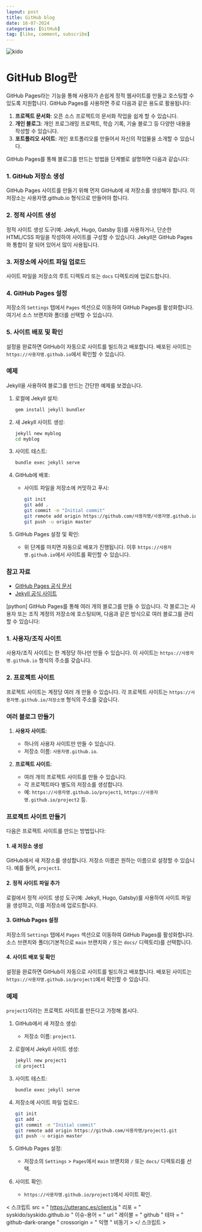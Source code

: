 ```yaml
---
layout: post
title: GitHub blog 
date: 16-07-2024
categories: [GitHub]
tag: [like, comment, subscribe]
---
```



![kido](https://hits.seeyoufarm.com/api/count/incr/badge.svg?url=https%3A%2F%2Fgithub.com%2Fsyskido%2Fhit-counter&count_bg=%2379C83D&title_bg=%23555555&icon=accusoft.svg&icon_color=%23E7E7E7&title=나령윤기도&edge_flat=false)



# GitHub Blog란
 GitHub Pages라는 기능을 통해 사용자가 손쉽게 정적 웹사이트를 만들고 호스팅할 수 있도록 지원합니다. GitHub Pages를 사용하면 주로 다음과 같은 용도로 활용됩니다:

1. **프로젝트 문서화**: 오픈 소스 프로젝트의 문서화 작업을 쉽게 할 수 있습니다.
2. **개인 블로그**: 개인 프로그래밍 프로젝트, 학습 기록, 기술 블로그 등 다양한 내용을 작성할 수 있습니다.
3. **포트폴리오 사이트**: 개인 포트폴리오를 만들어서 자신의 작업물을 소개할 수 있습니다.

GitHub Pages를 통해 블로그를 만드는 방법을 단계별로 설명하면 다음과 같습니다:

### 1. GitHub 저장소 생성
GitHub Pages 사이트를 만들기 위해 먼저 GitHub에 새 저장소를 생성해야 합니다. 이 저장소는 사용자명.github.io 형식으로 만들어야 합니다.

### 2. 정적 사이트 생성
정적 사이트 생성 도구(예: Jekyll, Hugo, Gatsby 등)를 사용하거나, 단순한 HTML/CSS 파일을 작성하여 사이트를 구성할 수 있습니다. Jekyll은 GitHub Pages와 통합이 잘 되어 있어서 많이 사용됩니다.

### 3. 저장소에 사이트 파일 업로드
사이트 파일을 저장소의 루트 디렉토리 또는 `docs` 디렉토리에 업로드합니다.

### 4. GitHub Pages 설정
저장소의 `Settings` 탭에서 `Pages` 섹션으로 이동하여 GitHub Pages를 활성화합니다. 여기서 소스 브랜치와 폴더를 선택할 수 있습니다.

### 5. 사이트 배포 및 확인
설정을 완료하면 GitHub이 자동으로 사이트를 빌드하고 배포합니다. 배포된 사이트는 `https://사용자명.github.io`에서 확인할 수 있습니다.

### 예제
Jekyll을 사용하여 블로그를 만드는 간단한 예제를 보겠습니다.

1. 로컬에 Jekyll 설치:
    ```bash
    gem install jekyll bundler
    ```

2. 새 Jekyll 사이트 생성:
    ```bash
    jekyll new myblog
    cd myblog
    ```

3. 사이트 테스트:
    ```bash
    bundle exec jekyll serve
    ```

4. GitHub에 배포:
    - 사이트 파일을 저장소에 커밋하고 푸시:
      ```bash
      git init
      git add .
      git commit -m "Initial commit"
      git remote add origin https://github.com/사용자명/사용자명.github.io.git
      git push -u origin master
      ```

5. GitHub Pages 설정 및 확인:
    - 위 단계를 마치면 자동으로 배포가 진행됩니다. 이후 `https://사용자명.github.io`에서 사이트를 확인할 수 있습니다.

### 참고 자료
- [GitHub Pages 공식 문서](https://docs.github.com/en/pages)
- [Jekyll 공식 사이트](https://jekyllrb.com/)



[python] GitHub Pages를 통해 여러 개의 블로그를 만들 수 있습니다. 각 블로그는 사용자 또는 조직 계정의 저장소에 호스팅되며, 다음과 같은 방식으로 여러 블로그를 관리할 수 있습니다:

### 1. 사용자/조직 사이트
사용자/조직 사이트는 한 계정당 하나만 만들 수 있습니다. 이 사이트는 `https://사용자명.github.io` 형식의 주소를 갖습니다.

### 2. 프로젝트 사이트
프로젝트 사이트는 계정당 여러 개 만들 수 있습니다. 각 프로젝트 사이트는 `https://사용자명.github.io/저장소명` 형식의 주소를 갖습니다.

### 여러 블로그 만들기
1. **사용자 사이트**:
   - 하나의 사용자 사이트만 만들 수 있습니다.
   - 저장소 이름: `사용자명.github.io`.

2. **프로젝트 사이트**:
   - 여러 개의 프로젝트 사이트를 만들 수 있습니다.
   - 각 프로젝트마다 별도의 저장소를 생성합니다.
   - 예: `https://사용자명.github.io/project1`, `https://사용자명.github.io/project2` 등.

### 프로젝트 사이트 만들기
다음은 프로젝트 사이트를 만드는 방법입니다:

#### 1. 새 저장소 생성
GitHub에서 새 저장소를 생성합니다. 저장소 이름은 원하는 이름으로 설정할 수 있습니다. 예를 들어, `project1`.

#### 2. 정적 사이트 파일 추가
로컬에서 정적 사이트 생성 도구(예: Jekyll, Hugo, Gatsby)를 사용하여 사이트 파일을 생성하고, 이를 저장소에 업로드합니다.

#### 3. GitHub Pages 설정
저장소의 `Settings` 탭에서 `Pages` 섹션으로 이동하여 GitHub Pages를 활성화합니다. 소스 브랜치와 폴더(기본적으로 `main` 브랜치와 `/` 또는 `docs/` 디렉토리)를 선택합니다.

#### 4. 사이트 배포 및 확인
설정을 완료하면 GitHub이 자동으로 사이트를 빌드하고 배포합니다. 배포된 사이트는 `https://사용자명.github.io/project1`에서 확인할 수 있습니다.

### 예제
`project1`이라는 프로젝트 사이트를 만든다고 가정해 봅시다.

1. GitHub에서 새 저장소 생성:
   - 저장소 이름: `project1`.

2. 로컬에서 Jekyll 사이트 생성:
    ```bash
    jekyll new project1
    cd project1
    ```

3. 사이트 테스트:
    ```bash
    bundle exec jekyll serve
    ```

4. 저장소에 사이트 파일 업로드:
    ```bash
    git init
    git add .
    git commit -m "Initial commit"
    git remote add origin https://github.com/사용자명/project1.git
    git push -u origin master
    ```

5. GitHub Pages 설정:
   - 저장소의 `Settings` > `Pages`에서 `main` 브랜치와 `/` 또는 `docs/` 디렉토리를 선택.

6. 사이트 확인:
   - `https://사용자명.github.io/project1`에서 사이트 확인.

< 스크립트  src = " https://utteranc.es/client.js "
 리포 = " syskido/syskido.github.io " 이슈-용어 = " url " 레이블 = " github " 테마 = " github-dark-orange " crossorigin = " 익명 " 비동기 > </ 스크립트 >        
        
        
        
        
        

